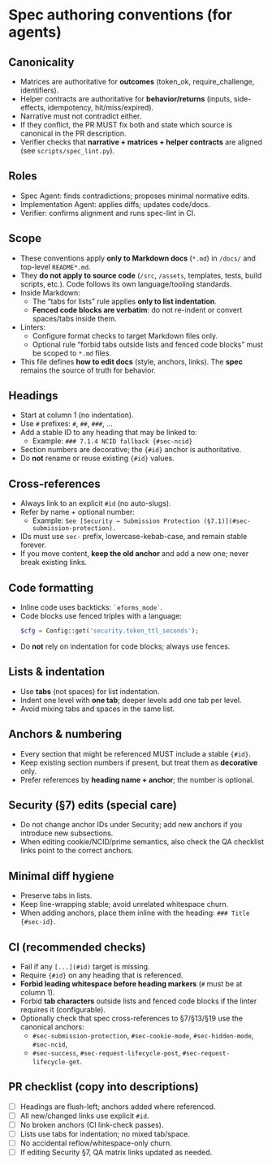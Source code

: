 # Spec authoring conventions (for agents)

## Canonicality
- Matrices are authoritative for **outcomes** (token_ok, require_challenge, identifiers).
- Helper contracts are authoritative for **behavior/returns** (inputs, side-effects, idempotency, hit/miss/expired).
- Narrative must not contradict either.
- If they conflict, the PR MUST fix both and state which source is canonical in the PR description.
- Verifier checks that **narrative + matrices + helper contracts** are aligned (see `scripts/spec_lint.py`).

## Roles
- Spec Agent: finds contradictions; proposes minimal normative edits.
- Implementation Agent: applies diffs; updates code/docs.
- Verifier: confirms alignment and runs spec-lint in CI.

## Scope
- These conventions apply **only to Markdown docs** (`*.md`) in `/docs/` and top-level `README*.md`.
- They **do not apply to source code** (`/src`, `/assets`, templates, tests, build scripts, etc.). Code follows its own language/tooling standards.
- Inside Markdown:
	- The “tabs for lists” rule applies **only to list indentation**.
	- **Fenced code blocks are verbatim**: do not re-indent or convert spaces/tabs inside them.
- Linters:
	- Configure format checks to target Markdown files only.
	- Optional rule “forbid tabs outside lists and fenced code blocks” must be scoped to `*.md` files.
- This file defines **how to edit docs** (style, anchors, links). The **spec** remains the source of truth for behavior.

## Headings
- Start at column 1 (no indentation).
- Use `#` prefixes: `#`, `##`, `###`, …
- Add a stable ID to any heading that may be linked to:
	- Example: `### 7.1.4 NCID fallback {#sec-ncid}`
- Section numbers are decorative; the `{#id}` anchor is authoritative.
- Do **not** rename or reuse existing `{#id}` values.

## Cross-references
- Always link to an explicit `#id` (no auto-slugs).
- Refer by name + optional number:
	- Example: `See [Security → Submission Protection (§7.1)](#sec-submission-protection).`
- IDs must use `sec-` prefix, lowercase-kebab-case, and remain stable forever.
- If you move content, **keep the old anchor** and add a new one; never break existing links.

## Code formatting
- Inline code uses backticks: `` `eforms_mode` ``.
- Code blocks use fenced triples with a language:
	```php
	$cfg = Config::get('security.token_ttl_seconds');
	```
- Do **not** rely on indentation for code blocks; always use fences.

## Lists & indentation
- Use **tabs** (not spaces) for list indentation.
- Indent one level with **one tab**; deeper levels add one tab per level.
- Avoid mixing tabs and spaces in the same list.

## Anchors & numbering
- Every section that might be referenced MUST include a stable `{#id}`.
- Keep existing section numbers if present, but treat them as **decorative** only.
- Prefer references by **heading name + anchor**; the number is optional.

## Security (§7) edits (special care)
- Do not change anchor IDs under Security; add new anchors if you introduce new subsections.
- When editing cookie/NCID/prime semantics, also check the QA checklist links point to the correct anchors.

## Minimal diff hygiene
- Preserve tabs in lists.
- Keep line-wrapping stable; avoid unrelated whitespace churn.
- When adding anchors, place them inline with the heading: `### Title {#sec-id}`.

## CI (recommended checks)
- Fail if any `[...](#id)` target is missing.
- Require `{#id}` on any heading that is referenced.
- **Forbid leading whitespace before heading markers** (`#` must be at column 1).
- Forbid **tab characters** outside lists and fenced code blocks if the linter requires it (configurable).
- Optionally check that spec cross-references to §7/§13/§19 use the canonical anchors:
	- `#sec-submission-protection`, `#sec-cookie-mode`, `#sec-hidden-mode`, `#sec-ncid`,
	- `#sec-success`, `#sec-request-lifecycle-post`, `#sec-request-lifecycle-get`.

## PR checklist (copy into descriptions)
- [ ] Headings are flush-left; anchors added where referenced.
- [ ] All new/changed links use explicit `#id`.
- [ ] No broken anchors (CI link-check passes).
- [ ] Lists use tabs for indentation; no mixed tab/space.
- [ ] No accidental reflow/whitespace-only churn.
- [ ] If editing Security §7, QA matrix links updated as needed.
